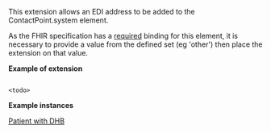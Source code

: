 
This extension allows an EDI address to be added to the ContactPoint.system element.

As the FHIR specification has a [required](http://hl7.org/fhir/terminologies.html#required) binding for this element, it is necessary to
provide a value from the defined set (eg 'other') then place the extension on that value.

**Example of extension**

```

<todo>

```

**Example instances**

[Patient with DHB](Practitioner-practitioner-edi-address.html)